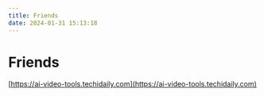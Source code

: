 ```yaml
---
title: Friends
date: 2024-01-31 15:13:18
---
```


# Friends

[https://ai-video-tools.techidaily.com](https://ai-video-tools.techidaily.com)